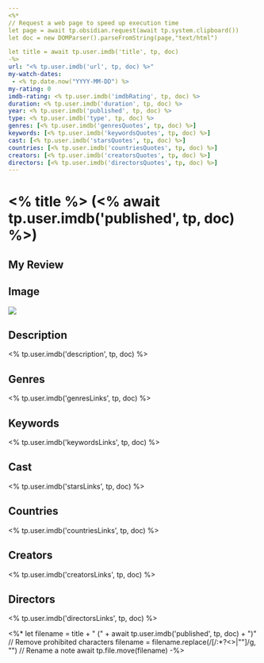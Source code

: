 ```yaml
---
<%*
// Request a web page to speed up execution time
let page = await tp.obsidian.request(await tp.system.clipboard())
let doc = new DOMParser().parseFromString(page,"text/html")

let title = await tp.user.imdb('title', tp, doc)
-%>
url: "<% tp.user.imdb('url', tp, doc) %>"
my-watch-dates:
 - <% tp.date.now("YYYY-MM-DD") %>
my-rating: 0
imdb-rating: <% tp.user.imdb('imdbRating', tp, doc) %>
duration: <% tp.user.imdb('duration', tp, doc) %>
year: <% tp.user.imdb('published', tp, doc) %> 
type: <% tp.user.imdb('type', tp, doc) %>
genres: [<% tp.user.imdb('genresQuotes', tp, doc) %>]
keywords: [<% tp.user.imdb('keywordsQuotes', tp, doc) %>]
cast: [<% tp.user.imdb('starsQuotes', tp, doc) %>]
countries: [<% tp.user.imdb('countriesQuotes', tp, doc) %>]
creators: [<% tp.user.imdb('creatorsQuotes', tp, doc) %>]
directors: [<% tp.user.imdb('directorsQuotes', tp, doc) %>]
---
```

# <% title %> (<% await tp.user.imdb('published', tp, doc) %>)

## My Review



## Image

![](<% tp.user.imdb('image', tp, doc) %>)

## Description

<% tp.user.imdb('description', tp, doc) %>

## Genres

<% tp.user.imdb('genresLinks', tp, doc) %>

## Keywords

<% tp.user.imdb('keywordsLinks', tp, doc) %>

## Cast

<% tp.user.imdb('starsLinks', tp, doc) %>

## Countries

<% tp.user.imdb('countriesLinks', tp, doc) %>

## Creators

<% tp.user.imdb('creatorsLinks', tp, doc) %>

## Directors

<% tp.user.imdb('directorsLinks', tp, doc) %>

<%*
let filename = title + " (" + await tp.user.imdb('published', tp, doc) + ")"
// Remove prohibited characters
filename = filename.replace(/[/\:*?<>|""]/g, "")
// Rename a note
await tp.file.move(filename)
-%>
